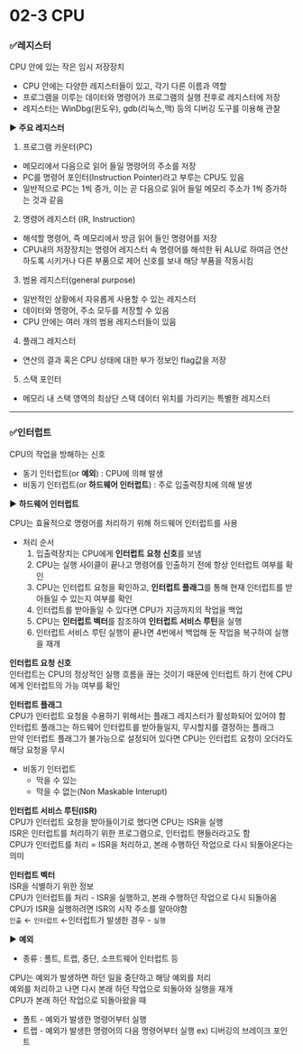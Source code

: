 # 02-3 CPU
### ✅레지스터
CPU 안에 있는 작은 임시 저장장치

- CPU 안에는 다양한 레지스터들이 있고, 각기 다른 이름과 역할
- 프로그램을 이루는 데이터와 명령어가 프로그램의 실행 전후로 레지스터에 저장
- 레지스터는 WinDbg(윈도우), gdb(리눅스,맥) 등의 디버깅 도구를 이용해 관찰

▶️ **주요 레지스터**
1. 프로그램 카운터(PC)
- 메모리에서 다음으로 읽어 들일 명령어의 주소를 저장
- PC를 명령어 포인터(Instruction Pointer)라고 부루는 CPU도 있음
- 일반적으로 PC는 1씩 증가, 이는 곧 다음으로 읽어 들일 메모리 주소가 1씩 증가하는 것과 같음

 2. 명령어 레지스터 (IR, Instruction)
- 해석할 명령어, 즉 메모리에서 방금 읽어 들인 명령어를 저장
- CPU내의 저장장치는 명령어 레지스터 속 명령어를 해석한 뒤 ALU로 하여금 연산하도록 시키거나 다른 부품으로 제어 신호를 보내 해당 부품을 작동시킴

3. 범용 레지스터(general purpose)
- 일반적인 상황에서 자유롭게 사용할 수 있는 레지스터
- 데이터와 명령어, 주소 모두를 저장할 수 있음
- CPU 안에는 여러 개의 범용 레지스터들이 있음

4. 플래그 레지스터
- 연산의 결과 혹은 CPU 상태에 대한 부가 정보인 flag값을 저장

5. 스택 포인터
- 메모리 내 스택 영역의 최상단 스택 데이터 위치를 가리키는 특별한 레지스터

<hr>

### ✅인터럽트 
CPU의 작업을 방해하는 신호
- 동기 인터럽트(or **예외**) : CPU에 의해 발생
- 비동기 인터럽트(or **하드웨어 인터럽트**) : 주로 입출력장치에 의해 발생

▶️ **하드웨어 인터럽트**

CPU는 효율적으로 명령어를 처리하기 위해 하드웨어 인터럽트를 사용
- 처리 순서
    1. 입출력장치는 CPU에게 **인터럽트 요청 신호**를 보냄
    2. CPU는 실행 사이클이 끝나고 명령어를 인출하기 전에 항상 인터럽트 여부를 확인
    3. CPU는 인터럽트 요청을 확인하고, **인터럽트 플래그**를 통해 현재 인터럽트를 받아들일 수 있는지 여부를 확인
    4. 인터럽트를 받아들일 수 있다면 CPU가 지금까지의 작업을 백업
    5. CPU는 **인터럽트 벡터**를 참조하여 **인터럽트 서비스 루틴**을 실행
    6. 인터럽트 서비스 루틴 실행이 끝나면 4번에서 백업해 둔 작업을 복구하여 실행을 재개
 
**인터럽트 요청 신호** <br>
인터럽트는 CPU의 정상적인 실행 흐름을 끊는 것이기 때문에 인터럽트 하기 전에 CPU에게 인터럽트의 가능 여부를 확인

**인터럽트 플래그** <br>
CPU가 인터럽트 요청을 수용하기 위해서는 플래그 레지스터가 활성화되어 있어야 함<br>
인터럽트 플래그는 하드웨어 인터럽트를 받아들일지, 무시할지를 결정하는 플래그<br>
만약 인터럽트 플래그가 불가능으로 설정되어 있다면 CPU는 인터럽트 요청이 오더라도 해당 요청을 무시

- 비동기 인터럽트
  - 막을 수 있는
  - 막을 수 없는(Non Maskable Interupt)

**인터럽트 서비스 루틴(ISR)** <br>
CPU가 인터럽트 요청을 받아들이기로 했다면 CPU는 ISR을 실행<br>
ISR은 인터럽트를 처리하기 위한 프로그램으로, 인터럽트 핸들러라고도 함<br>
CPU가 인터럽트를 처리 = ISR을 처리하고, 본래 수행하던 작업으로 다시 되돌아온다는 의미

**인터럽트 벡터** <br>
ISR을 식별하기 위한 정보<br>
CPU가 인터럽트를 처리 - ISR을 실행하고, 본래 수행하던 작업으로 다시 되돌아옴<br>
CPU가 ISR을 실행하려면 ISR의 시작 주소를 알아야함 <br>
`인출` ← `인터럽트` ←인터럽트가 발생한 경우 - `실행`

▶️ **예외**
- 종류 : 폴트, 트랩, 중단, 소프트웨어 인터럽트 등

CPU는 예외가 발생하면 하던 일을 중단하고 해당 예외를 처리<br>
예외를 처리하고 나면 다시 본래 하던 작업으로 되돌아와 실행을 재개<br>
CPU가 본래 하던 작업으로 되돌아왔을 때
  - 폴트 - 예외가 발생한 명령어부터 실행
  - 트랩 - 예외가 발생한 명령어의 다음 명령어부터 실행 ex) 디버깅의 브레이크 포인트
 
